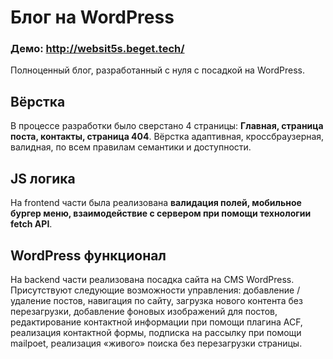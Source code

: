 # Блог на WordPress

### Демо: http://websit5s.beget.tech/
Полноценный блог, разработанный c нуля с посадкой на WordPress.
## Вёрстка
В процессе разработки было сверстано 4 страницы: **Главная, страница поста, контакты, страница 404**. Вёрстка адаптивная, кроссбраузерная, валидная, по всем правилам семантики и доступности. 
## JS логика
На frontend части была реализована **валидация полей, мобильное бургер меню, взаимодействие с сервером при помощи технологии fetch API**. 
## WordPress функционал
На backend части реализована посадка сайта на CMS WordPress. Присутствуют следующие возможности управления: добавление / удаление постов, навигация по сайту, загрузка нового контента без перезагрузки, добавление фоновых изображений для постов, редактирование контактной информации при помощи плагина ACF, реализация контактной формы, подписка на рассылку при помощи mailpoet, реализация «живого» поиска без перезагрузки страницы.

